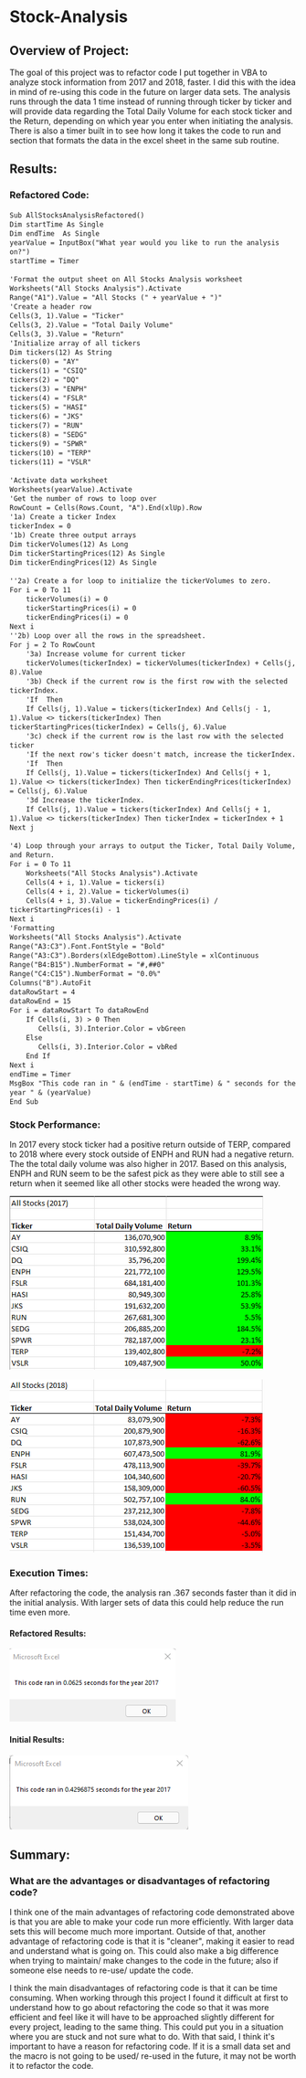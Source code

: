 # Stock-Analysis

## Overview of Project:

The goal of this project was to refactor code I put together in VBA to analyze stock information from 2017 and 2018, faster. I did this with the idea in mind of re-using this code in the future on larger data sets. The analysis runs through the data 1 time instead of running through ticker by ticker and will provide data regarding the Total Daily Volume for each stock ticker and the Return, depending on which year you enter when initiating the analysis. There is also a timer built in to see how long it takes the code to run and section that formats the data in the excel sheet in the same sub routine.  

## Results:

### Refactored Code: 
    Sub AllStocksAnalysisRefactored()
    Dim startTime As Single
    Dim endTime  As Single
    yearValue = InputBox("What year would you like to run the analysis on?")
    startTime = Timer
    
    'Format the output sheet on All Stocks Analysis worksheet
    Worksheets("All Stocks Analysis").Activate
    Range("A1").Value = "All Stocks (" + yearValue + ")"
    'Create a header row
    Cells(3, 1).Value = "Ticker"
    Cells(3, 2).Value = "Total Daily Volume"
    Cells(3, 3).Value = "Return"
    'Initialize array of all tickers
    Dim tickers(12) As String
    tickers(0) = "AY"
    tickers(1) = "CSIQ"
    tickers(2) = "DQ"
    tickers(3) = "ENPH"
    tickers(4) = "FSLR"
    tickers(5) = "HASI"
    tickers(6) = "JKS"
    tickers(7) = "RUN"
    tickers(8) = "SEDG"
    tickers(9) = "SPWR"
    tickers(10) = "TERP"
    tickers(11) = "VSLR"
    
    'Activate data worksheet
    Worksheets(yearValue).Activate
    'Get the number of rows to loop over
    RowCount = Cells(Rows.Count, "A").End(xlUp).Row
    '1a) Create a ticker Index
    tickerIndex = 0
    '1b) Create three output arrays
    Dim tickerVolumes(12) As Long
    Dim tickerStartingPrices(12) As Single
    Dim tickerEndingPrices(12) As Single
    
    ''2a) Create a for loop to initialize the tickerVolumes to zero.
    For i = 0 To 11
        tickerVolumes(i) = 0
        tickerStartingPrices(i) = 0
        tickerEndingPrices(i) = 0
    Next i
    ''2b) Loop over all the rows in the spreadsheet.
    For j = 2 To RowCount
        '3a) Increase volume for current ticker
        tickerVolumes(tickerIndex) = tickerVolumes(tickerIndex) + Cells(j, 8).Value
        '3b) Check if the current row is the first row with the selected tickerIndex.
        'If  Then
        If Cells(j, 1).Value = tickers(tickerIndex) And Cells(j - 1, 1).Value <> tickers(tickerIndex) Then tickerStartingPrices(tickerIndex) = Cells(j, 6).Value
        '3c) check if the current row is the last row with the selected ticker
        'If the next row's ticker doesn't match, increase the tickerIndex.
        'If  Then
        If Cells(j, 1).Value = tickers(tickerIndex) And Cells(j + 1, 1).Value <> tickers(tickerIndex) Then tickerEndingPrices(tickerIndex) = Cells(j, 6).Value
        '3d Increase the tickerIndex.
        If Cells(j, 1).Value = tickers(tickerIndex) And Cells(j + 1, 1).Value <> tickers(tickerIndex) Then tickerIndex = tickerIndex + 1
    Next j
    
    '4) Loop through your arrays to output the Ticker, Total Daily Volume, and Return.
    For i = 0 To 11
        Worksheets("All Stocks Analysis").Activate
        Cells(4 + i, 1).Value = tickers(i)
        Cells(4 + i, 2).Value = tickerVolumes(i)
        Cells(4 + i, 3).Value = tickerEndingPrices(i) / tickerStartingPrices(i) - 1
    Next i
    'Formatting
    Worksheets("All Stocks Analysis").Activate
    Range("A3:C3").Font.FontStyle = "Bold"
    Range("A3:C3").Borders(xlEdgeBottom).LineStyle = xlContinuous
    Range("B4:B15").NumberFormat = "#,##0"
    Range("C4:C15").NumberFormat = "0.0%"
    Columns("B").AutoFit
    dataRowStart = 4
    dataRowEnd = 15
    For i = dataRowStart To dataRowEnd
        If Cells(i, 3) > 0 Then
           Cells(i, 3).Interior.Color = vbGreen
        Else
           Cells(i, 3).Interior.Color = vbRed
        End If
    Next i
    endTime = Timer
    MsgBox "This code ran in " & (endTime - startTime) & " seconds for the year " & (yearValue)
    End Sub


### Stock Performance: 

In 2017 every stock ticker had a positive return outside of TERP, compared to 2018 where every stock outside of ENPH and RUN had a negative return. The the total daily volume was also higher in 2017. Based on this analysis, ENPH and RUN seem to be the safest pick as they were able to still see a return when it seemed like all other stocks were headed the wrong way. 

![2017_Results](https://github.com/ericajini/stock-analysis/blob/main/README_Screenshots/ASA_2017.png)

![2018_Results](https://github.com/ericajini/stock-analysis/blob/main/README_Screenshots/ASA_2018.png)


### Execution Times: 

After refactoring the code, the analysis ran .367 seconds faster than it did in the initial analysis. With larger sets of data this could help reduce the run time even more. 

#### Refactored Results:
![Refactored_Results](https://github.com/ericajini/stock-analysis/blob/main/README_Screenshots/timer_refactored.png)

#### Initial Results:
![Initial_Results](https://github.com/ericajini/stock-analysis/blob/main/README_Screenshots/timer_initial.png)


## Summary: 

### What are the advantages or disadvantages of refactoring code?

I think one of the main advantages of refactoring code demonstrated above is that you are able to make your code run more efficiently. With larger data sets this will become much more important. Outside of that, another advantage of refactoring code is that it is "cleaner", making it easier to read and understand what is going on. This could also make a big difference when trying to maintain/ make changes to the code in the future; also if someone else needs to re-use/ update the code. 

I think the main disadvantages of refactoring code is that it can be time consuming. When working through this project I found it difficult at first to understand how to go about refactoring the code so that it was more efficient and feel like it will have to be approached slightly different for every project, leading to the same thing. This could put you in a situation where you are stuck and not sure what to do. With that said, I think it's important to have a reason for refactoring code. If it is a small data set and the macro is not going to be used/ re-used in the future, it may not be worth it to refactor the code.  


